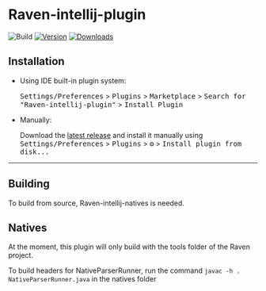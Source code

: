# Raven-intellij-plugin

![Build](https://github.com/BigBadE/Raven-intellij-plugin/workflows/Build/badge.svg)
[![Version](https://img.shields.io/jetbrains/plugin/v/PLUGIN_ID.svg)](https://plugins.jetbrains.com/plugin/PLUGIN_ID)
[![Downloads](https://img.shields.io/jetbrains/plugin/d/PLUGIN_ID.svg)](https://plugins.jetbrains.com/plugin/PLUGIN_ID)

<!-- Plugin description -->
<!-- Plugin description end -->

## Installation

- Using IDE built-in plugin system:
  
  <kbd>Settings/Preferences</kbd> > <kbd>Plugins</kbd> > <kbd>Marketplace</kbd> > <kbd>Search for "Raven-intellij-plugin"</kbd> >
  <kbd>Install Plugin</kbd>
  
- Manually:

  Download the [latest release](https://github.com/BigBadE/Raven-intellij-plugin/releases/latest) and install it manually using
  <kbd>Settings/Preferences</kbd> > <kbd>Plugins</kbd> > <kbd>⚙️</kbd> > <kbd>Install plugin from disk...</kbd>

---

## Building

To build from source, Raven-intellij-natives is needed.

## Natives
At the moment, this plugin will only build with the tools folder of the Raven project.

To build headers for NativeParserRunner, run the command ```javac -h . NativeParserRunner.java``` in the natives folder
